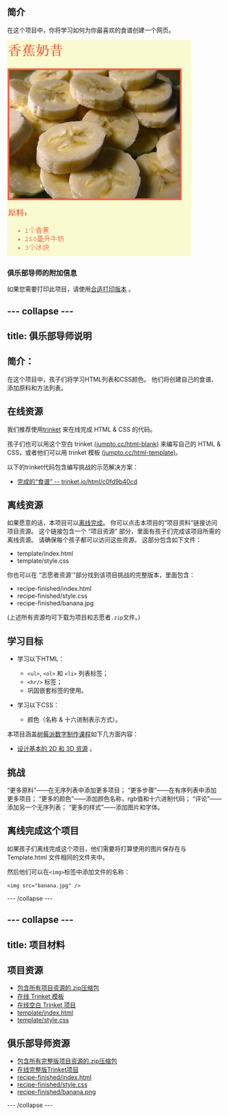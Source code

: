 ## 简介

在这个项目中，你将学习如何为你最喜欢的食谱创建一个网页。

![截图](images/recipe-final.png)

### 俱乐部导师的附加信息

如果您需要打印此项目，请使用[合适打印版本](https://projects.raspberrypi.org/en/projects/recipe/print) 。

## \--- collapse \---

## title: 俱乐部导师说明

## 简介：

在这个项目中，孩子们将学习HTML列表和CSS颜色。 他们将创建自己的食谱、添加原料和方法列表。

## 在线资源

我们推荐使用[trinket](https://trinket.io/) 来在线完成 HTML & CSS 的代码。

孩子们也可以用这个空白 trinket [(jumpto.cc/html-blank)](http://jumpto.cc/html-blank) 来编写自己的 HTML & CSS，或者他们可以用 trinket 模板 [(jumpto.cc/html-template)](http://jumpto.cc/html-template)。

以下的trinket代码包含编写挑战的示范解决方案：

+ [完成的“食谱” -- trinket.io/html/c0fd9b40cd](https://trinket.io/html/c0fd9b40cd)

## 离线资源

如果愿意的话，本项目可以[离线完成](https://www.codeclubprojects.org/en-GB/resources/webdev-working-offline/)。 你可以点击本项目的“项目资料”链接访问项目资源。 这个链接包含一个 “项目资源” 部分，里面有孩子们完成该项目所需的离线资源。 请确保每个孩子都可以访问这些资源。 这部分包含如下文件：

+ template/index.html
+ template/style.css

你也可以在 “志愿者资源'”部分找到该项目挑战的完整版本，里面包含：

+ recipe-finished/index.html
+ recipe-finished/style.css
+ recipe-finished/banana.jpg

(上述所有资源均可下载为项目和志愿者`.zip`文件。)

## 学习目标

+ 学习以下HTML：
    
    + `<ul>`, `<ol>` 和 `<li>` 列表标签；
    + `<hr/>` 标签；
    + 巩固嵌套标签的使用。

+ 学习以下CSS：
    
    + 颜色（名称 & 十六进制表示方式）。

本项目涵盖[树莓派数字制作课程](http://rpf.io/curriculum)如下几方面内容：

+ [设计基本的 2D 和 3D 资源](https://www.raspberrypi.org/curriculum/design/creator) 。

## 挑战

“更多原料”——在无序列表中添加更多项目； “更多步骤”——在有序列表中添加更多项目； “更多的颜色”——添加颜色名称，rgb值和十六进制代码； “评论”——添加另一个无序列表； “更多的样式”——添加图片和字体。

## 离线完成这个项目

如果孩子们离线完成这个项目，他们需要将打算使用的图片保存在与Template.html 文件相同的文件夹中。

然后他们可以在`<img>`标签中添加文件的名称：

    <img src="banana.jpg" />
    

\--- /collapse \---

## \--- collapse \---

## title: 项目材料

## 项目资源

+ [包含所有项目资源的.zip压缩包](resources/recipe-project-resources.zip)
+ [在线 Trinket 模板](http://jumpto.cc/trinket-template)
+ [在线空白 Trinket 项目](http://jumpto.cc/trinket-blank)
+ [template/index.html](resources/template-index.html)
+ [template/style.css](resources/template-style.css)

## 俱乐部导师资源

+ [包含所有完整版项目资源的.zip压缩包](resources/recipe-volunteer-resources.zip)
+ [在线完整版Trinket项目](https://trinket.io/html/c0fd9b40cd)
+ [recipe-finished/index.html](resources/recipe-finished-index.html)
+ [recipe-finished/style.css](resources/recipe-finished-style.css)
+ [recipe-finished/banana.png](resources/recipe-finished-banana.png)

\--- /collapse \---